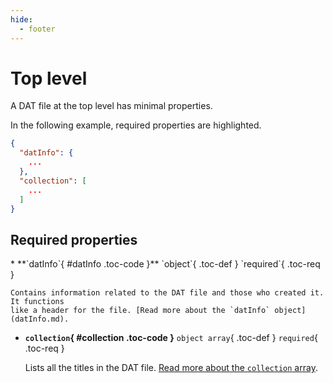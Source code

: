 ```yaml
---
hide:
  - footer
---
```


# Top level

A DAT file at the top level has minimal properties.

In the following example, required properties are highlighted.

``` {.json .copy hl_lines="2-7"}
{
  "datInfo": {
    ...
  },
  "collection": [
    ...
  ]
}
```

## Required properties

<div class="definition-list" markdown>
* **`datInfo`{ #datInfo .toc-code }** `object`{ .toc-def } `required`{ .toc-req }

    Contains information related to the DAT file and those who created it. It functions
    like a header for the file. [Read more about the `datInfo` object](datInfo.md).

* **`collection`{ #collection .toc-code }** `object array`{ .toc-def } `required`{ .toc-req }

    Lists all the titles in the DAT file.
    [Read more about the `collection` array](collection.md).
</div>

